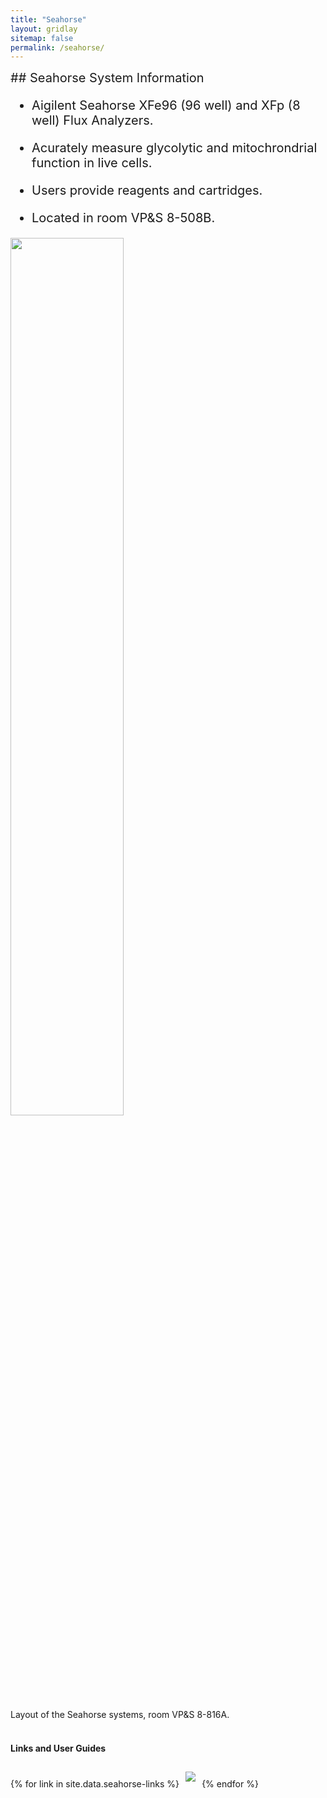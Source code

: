 ```yaml
---
title: "Seahorse"
layout: gridlay
sitemap: false
permalink: /seahorse/
---
```

<div class="jumbotron" style="font-size:20px;"> 
## Seahorse System Information

* Aigilent Seahorse XFe96 (96 well) and XFp (8 well) Flux Analyzers. 

* Acurately measure glycolytic and mitochrondrial function in live cells. 

* Users provide reagents and cartridges. 

* Located in room VP&S 8-508B.
</div>

<img src="{{ site.url }}{{ site.baseurl }}/images/seahorse_overview.jpg" width="60%"/>

Layout of the Seahorse systems, room VP&S 8-816A.
<br/>
<br/>

<div class="jumbotron-clear">

#### Links and User Guides
<div style='display:block; text-align:left; margin-left:auto; margin-right:auto;'>
{% for link in site.data.seahorse-links %}<a href="{{ link.url }}" target="_blank"><img src='{{ site.url }}{{ site.baseurl }}/images/{{ link.image }}' style='max-height: 80px; max-width: 200px; margin: 2%'/></a>{% endfor %}
</div>
</div>


